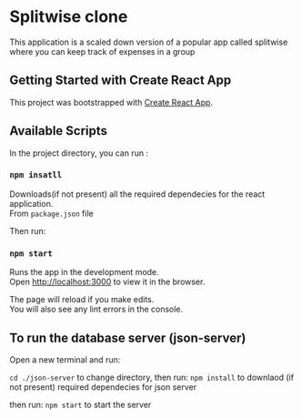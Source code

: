 # Splitwise clone

This application is a scaled down version of a popular app called splitwise where you can keep track of expenses in a group

## Getting Started with Create React App

This project was bootstrapped with [Create React App](https://github.com/facebook/create-react-app).

## Available Scripts

In the project directory, you can run :

### `npm insatll`

Downloads(if not present) all the required dependecies for the react application.\
From `package.json` file

Then run: 

### `npm start`

Runs the app in the development mode.\
Open [http://localhost:3000](http://localhost:3000) to view it in the browser.

The page will reload if you make edits.\
You will also see any lint errors in the console.


## To run the database server (json-server)

Open a new terminal and run:

`cd ./json-server` to change directory, then run:
`npm install` to downlaod (if not present) required dependecies for json server

then run: 
`npm start` to start the server
